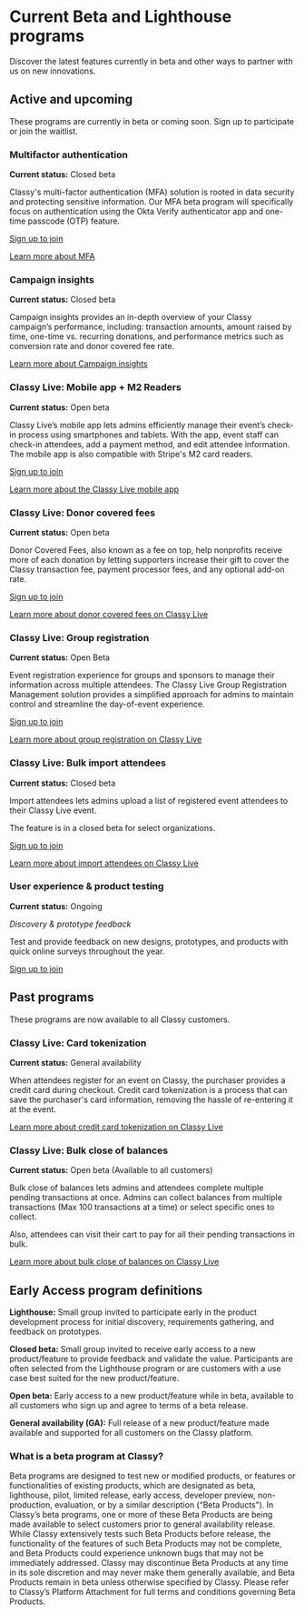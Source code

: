 # Current Beta and Lighthouse programs

Discover the latest features currently in beta and other ways to partner with us on new innovations.

## Active and upcoming

These programs are currently in beta or coming soon. Sign up to participate or join the waitlist.

### Multifactor authentication

**Current status:** Closed beta

Classy's multi-factor authentication (MFA) solution is rooted in data security and protecting sensitive information. Our MFA beta program will specifically focus on authentication using the Okta Verify authenticator app and one-time passcode (OTP) feature.

[Sign up to join](https://learn.classy.org/mfa-beta-program.html?utm_source=early-access&utm_medium=help-center&utm_campaign=beta-program)

[Learn more about MFA](/help-center/multifactor-authentication/)

### Campaign insights

**Current status:** Closed beta

Campaign insights provides an in-depth overview of your Classy campaign’s performance, including: transaction amounts, amount raised by time, one-time vs. recurring donations, and performance metrics such as conversion rate and donor covered fee rate.

[Learn more about Campaign insights](/help-center/campaign-insights/)

### Classy Live: Mobile app + M2 Readers

**Current status:** Open beta

Classy Live’s mobile app lets admins efficiently manage their event’s check-in process using smartphones and tablets. With the app, event staff can check-in attendees, add a payment method, and edit attendee information. The mobile app is also compatible with Stripe's M2 card readers.

[Sign up to join](https://learn.classy.org/classy-live-mobile-app-beta.html?utm_source=early_access_hub&utm_medium=microsite&utm_campaign=lighthouse_beta_programs)

[Learn more about the Classy Live mobile app](/help-center/classy-live/mobile-app/)

### Classy Live: Donor covered fees

**Current status:** Open beta

Donor Covered Fees, also known as a fee on top, help nonprofits receive more of each donation by letting supporters increase their gift to cover the Classy transaction fee, payment processor fees, and any optional add-on rate.

[Sign up to join](https://learn.classy.org/cl-donor-covered-fees-open-beta.html?utm_source=early_access_hub&utm_medium=microsite&utm_campaign=lighthouse_beta_programs)

[Learn more about donor covered fees on Classy Live](/help-center/classy-live/donor-covered-fees/)

### Classy Live: Group registration

**Current status:** Open Beta

Event registration experience for groups and sponsors to manage their information across multiple attendees. The Classy Live Group Registration Management solution provides a simplified approach for admins to maintain control and streamline the day-of-event experience.

[Sign up to join](https://learn.classy.org/classy-live-group-registration-beta-sign-up.html?utm_source=early_access_hub&utm_medium=microsite&utm_campaign=lighthouse_beta_programs)

[Learn more about group registration on Classy Live](https://support.classy.org/s/article/group-registration-on-classy-live)

### Classy Live: Bulk import attendees

**Current status:** Closed beta

Import attendees lets admins upload a list of registered event attendees to their Classy Live event.

The feature is in a closed beta for select organizations.

[Sign up to join](https://learn.classy.org/classy-live-bulk-import-attendees-beta.html?utm_source=early_access_hub&utm_medium=microsite&utm_campaign=lighthouse_beta_programs)

[Learn more about import attendees on Classy Live](/help-center/classy-live/import-attendees/)

### User experience & product testing

**Current status:** Ongoing

_Discovery & prototype feedback_

Test and provide feedback on new designs, prototypes, and products with quick online surveys throughout the year.

[Sign up to join](https://t.maze.co/141715913?guerilla=true&utm_source=early_access_hub&utm_medium=microsite&utm_campaign=lighthouse_beta_programs)

## Past programs

These programs are now available to all Classy customers.

### Classy Live: Card tokenization

**Current status:** General availability

When attendees register for an event on Classy, the purchaser provides a credit card during checkout. Credit card tokenization is a process that can save the purchaser's card information, removing the hassle of re-entering it at the event.

[Learn more about credit card tokenization on Classy Live](https://support.classy.org/s/article/credit-card-tokenization)

### Classy Live: Bulk close of balances

**Current status:** Open beta (Available to all customers)

Bulk close of balances lets admins and attendees complete multiple pending transactions at once. Admins can collect balances from multiple transactions (Max 100 transactions at a time) or select specific ones to collect.

Also, attendees can visit their cart to pay for all their pending transactions in bulk.

[Learn more about bulk close of balances on Classy Live](https://support.classy.org/s/article/bulk-close-balances-in-classy-live)

## Early Access program definitions

**Lighthouse:** Small group invited to participate early in the product development process for initial discovery, requirements gathering, and feedback on prototypes.

**Closed beta:** Small group invited to receive early access to a new product/feature to provide feedback and validate the value. Participants are often selected from the Lighthouse program or are customers with a use case best suited for the new product/feature.

**Open beta:** Early access to a new product/feature while in beta, available to all customers who sign up and agree to terms of a beta release.

**General availability (GA):** Full release of a new product/feature made available and supported for all customers on the Classy platform.

### What is a beta program at Classy?

Beta programs are designed to test new or modified products, or features or functionalities of existing products, which are designated as beta, lighthouse, pilot, limited release, early access, developer preview, non-production, evaluation, or by a similar description (“Beta Products”). In Classy’s beta programs, one or more of these Beta Products are being made available to select customers prior to general availability release. While Classy extensively tests such Beta Products before release, the functionality of the features of such Beta Products may not be complete, and Beta Products could experience unknown bugs that may not be immediately addressed. Classy may discontinue Beta Products at any time in its sole discretion and may never make them generally available, and Beta Products remain in beta unless otherwise specified by Classy. Please refer to Classy’s Platform Attachment for full terms and conditions governing Beta Products.
